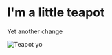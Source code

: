 # I'm a little teapot

Yet another change

![Teapot yo](https://images-na.ssl-images-amazon.com/images/I/51GHlyuQ1JL._SL1200_.jpg)